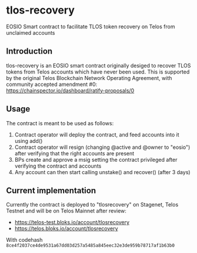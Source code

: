 # tlos-recovery
EOSIO Smart contract to facilitate TLOS token recovery on Telos from unclaimed accounts

## Introduction
tlos-recovery is an EOSIO smart contract originally desiged to recover TLOS tokens from Telos accounts which have never been used.
This is supported by the original Telos Blockchain Network Operating Agreement, with community accepted amendment #0: https://chainspector.io/dashboard/ratify-proposals/0

## Usage
The contract is meant to be used as follows:

1. Contract operator will deploy the contract, and feed accounts into it using add()
2. Contract operator will resign (changing @active and @owner to "eosio") after verifying that the right accounts are present
3. BPs create and approve a msig setting the contract privileged after verifying the contract and accounts
4. Any account can then start calling unstake() and recover() (after 3 days)

## Current implementation
Currently the contract is deployed to "tlosrecovery" on Stagenet, Telos Testnet and will be on Telos Mainnet after review:
 * https://telos-test.bloks.io/account/tlosrecovery
 * https://telos.bloks.io/account/tlosrecovery
 
 With codehash `8ce4f2037ce4de9531a67dd03d257a5485a845eec32e3de959b78717af1b63b0`
